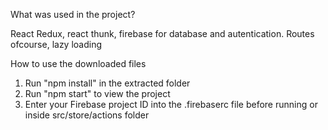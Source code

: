 What was used in the project?

React Redux, react thunk, firebase for database and autentication. Routes ofcourse, lazy loading


How to use the downloaded files

1) Run "npm install" in the extracted folder
2) Run "npm start" to view the project
3) Enter your Firebase project ID into the .firebaserc file before running or inside src/store/actions folder

